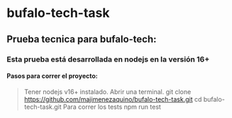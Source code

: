 # bufalo-tech-task
## Prueba tecnica para bufalo-tech:
### Esta prueba está desarrollada en nodejs en la versión 16+
#### Pasos para correr el proyecto:
  > Tener nodejs v16+ instalado.
  > Abrir una terminal.
  > git clone https://github.com/majimenezaquino/bufalo-tech-task.git
  > cd bufalo-tech-task.git
  Para correr los tests
> npm run test

